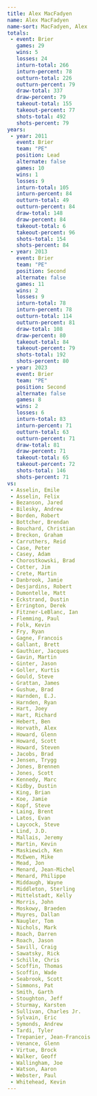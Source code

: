 ```yaml
---
title: Alex MacFadyen
name: Alex MacFadyen
name-sort: MacFadyen, Alex
totals:
 - event: Brier
   games: 29
   wins: 5
   losses: 24
   inturn-total: 266
   inturn-percent: 78
   outturn-total: 226
   outturn-percent: 79
   draw-total: 337
   draw-percent: 79
   takeout-total: 155
   takeout-percent: 77
   shots-total: 492
   shots-percent: 79
years:
 - year: 2011
   event: Brier
   team: "PE"
   position: Lead
   alternate: false
   games: 10
   wins: 1
   losses: 9
   inturn-total: 105
   inturn-percent: 84
   outturn-total: 49
   outturn-percent: 84
   draw-total: 148
   draw-percent: 84
   takeout-total: 6
   takeout-percent: 96
   shots-total: 154
   shots-percent: 84
 - year: 2013
   event: Brier
   team: "PE"
   position: Second
   alternate: false
   games: 11
   wins: 2
   losses: 9
   inturn-total: 78
   inturn-percent: 78
   outturn-total: 114
   outturn-percent: 81
   draw-total: 108
   draw-percent: 80
   takeout-total: 84
   takeout-percent: 79
   shots-total: 192
   shots-percent: 80
 - year: 2023
   event: Brier
   team: "PE"
   position: Second
   alternate: false
   games: 8
   wins: 2
   losses: 6
   inturn-total: 83
   inturn-percent: 71
   outturn-total: 63
   outturn-percent: 71
   draw-total: 81
   draw-percent: 71
   takeout-total: 65
   takeout-percent: 72
   shots-total: 146
   shots-percent: 71
vs:
 - Asselin, Emile
 - Asselin, Felix
 - Bezanson, Jared
 - Bilesky, Andrew
 - Borden, Robert
 - Bottcher, Brendan
 - Bouchard, Christian
 - Breckon, Graham
 - Carruthers, Reid
 - Case, Peter
 - Casey, Adam
 - Chorostkowski, Brad
 - Cotter, Jim
 - Crete, Martin
 - Danbrook, Jamie
 - Desjardins, Robert
 - Dumontelle, Matt
 - Eckstrand, Dustin
 - Errington, Derek
 - Fitzner-LeBlanc, Ian
 - Flemming, Paul
 - Folk, Kevin
 - Fry, Ryan
 - Gagne, Francois
 - Gallant, Brett
 - Gauthier, Jacques
 - Gavin, Martin
 - Ginter, Jason
 - Goller, Kurtis
 - Gould, Steve
 - Grattan, James
 - Gushue, Brad
 - Harnden, E.J.
 - Harnden, Ryan
 - Hart, Joey
 - Hart, Richard
 - Hebert, Ben
 - Horvath, Alex
 - Howard, Glenn
 - Howard, Scott
 - Howard, Steven
 - Jacobs, Brad
 - Jensen, Trygg
 - Jones, Brennen
 - Jones, Scott
 - Kennedy, Marc
 - Kidby, Dustin
 - King, Brian
 - Koe, Jamie
 - Kopf, Steve
 - Laing, Brent
 - Latos, Evan
 - Laycock, Steve
 - Lind, J.D.
 - Mallais, Jeremy
 - Martin, Kevin
 - Maskiewich, Ken
 - McEwen, Mike
 - Mead, Jon
 - Menard, Jean-Michel
 - Menard, Philippe
 - Middaugh, Wayne
 - Middleton, Sterling
 - Mittelstadt, Kelly
 - Morris, John
 - Moskowy, Braeden
 - Muyres, Dallan
 - Naugler, Tom
 - Nichols, Mark
 - Roach, Darren
 - Roach, Jason
 - Savill, Craig
 - Sawatsky, Rick
 - Schille, Chris
 - Scoffin, Thomas
 - Scoffin, Wade
 - Seabrook, Scott
 - Simmons, Pat
 - Smith, Garth
 - Stoughton, Jeff
 - Sturmay, Karsten
 - Sullivan, Charles Jr.
 - Sylvain, Eric
 - Symonds, Andrew
 - Tardi, Tyler
 - Trepanier, Jean-Francois
 - Venance, Glenn
 - Virtue, Brock
 - Walker, Geoff
 - Wallingham, Joe
 - Watson, Aaron
 - Webster, Paul
 - Whitehead, Kevin
---
```

